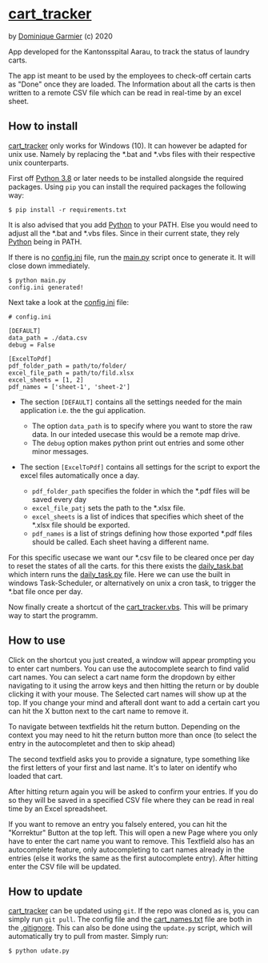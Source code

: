 # [cart_tracker](https://github.com/dominiquegarmier/cart_tracker)
by [Dominique Garmier](https://github.com/dominiquegarmier) (c) 2020

App developed for the Kantonsspital Aarau, to track the status of laundry carts.

The app ist meant to be used by the employees to check-off certain carts as "Done" once they are loaded. The Information about all the carts is then written to a remote CSV file which can be read in real-time by an excel sheet.

## How to install

[cart_tracker](https://github.com/dominiquegarmier/cart_tracker) only works for Windows (10). It can however be adapted for unix use. Namely by replacing the *.bat and *.vbs files with their respective unix counterparts.

First off [Python 3.8](https://python.org) or later needs to be installed alongside the required packages. Using ````pip```` you can install the required packages the following way:

````
$ pip install -r requirements.txt
````
It is also advised that you add [Python](https://python.org) to your PATH. Else you would need to adjust all the *.bat and *.vbs files. Since in their current state, they rely [Python](https://python.org) being in PATH.

If there is no [config.ini](./config.ini) file, run the [main.py](./main.py) script once to generate it. It will close down immediately.

````
$ python main.py
config.ini generated!
````

Next take a look at the [config.ini](./config.ini) file:

````
# config.ini

[DEFAULT]
data_path = ./data.csv
debug = False

[ExcelToPdf]
pdf_folder_path = path/to/folder/
excel_file_path = path/to/fild.xlsx
excel_sheets = [1, 2]
pdf_names = ['sheet-1', 'sheet-2']
````

- The section ````[DEFAULT]```` contains all the settings needed for the main application i.e. the the gui application.

    - The option ````data_path```` is to specify where you want to store the raw data. In our inteded usecase this would be a remote map drive.
    - The ````debug```` option makes python print out entries and some other minor messages.

- The section ````[ExcelToPdf]```` contains all settings for the script to export the excel files automatically once a day.

    - ````pdf_folder_path```` specifies the folder in which the *.pdf files will be saved every day
    - ````excel_file_patj```` sets the path to the *.xlsx file.
    - ````excel_sheets```` is a list of indices that specifies which sheet of the *.xlsx file should be exported.
    - ````pdf_names```` is a list of strings defining how those exported *.pdf files should be called. Each sheet having a different name.





For this specific usecase we want our *.csv file to be cleared once per day to reset the states of all the carts. for this there exists the [daily_task.bat](./daily_task.bat) which intern runs the [daily_task.py](./daily_task.py) file. Here we can use the built in windows Task-Scheduler, or alternatively on unix a cron task, to trigger the *.bat file once per day.

Now finally create a shortcut of the [cart_tracker.vbs](./cart_tracker.vbs). This will be primary way to start the programm.

## How to use

Click on the shortcut you just created, a window will appear prompting you to enter cart numbers. You can use the autocomplete search to find valid cart names. You can select a cart name form the dropdown by either navigating to it using the arrow keys and then hitting the return or by double clicking it with your mouse. The Selected cart names will show up at the top. If you change your mind and afterall dont want to add a certain cart you can hit the X button next to the cart name to remove it.

To navigate between textfields hit the return button. Depending on the context you may need to hit the return button more than once (to select the entry in the autocompletet and then to skip ahead)

The second textfield asks you to provide a signature, type something like the first letters of your first and last name. It's to later on identify who loaded that cart.

After hitting return again you will be asked to confirm your entries. If you do so they will be saved in a specified CSV file where they can be read in real time by an Excel spreadsheet.

If you want to remove an entry you falsely entered, you can hit the "Korrektur" Button at the top left. This will open a new Page where you only have to enter the cart name you want to remove. This Textfield also has an autocomplete feature, only autocompleting to cart names already in the entries (else it works the same as the first autocomplete entry). After hitting enter the CSV file will be updated.

## How to update

[cart_tracker](https://github.com/dominiquegarmier/cart_tracker) can be updated using ````git````. If the repo was cloned as is, you can simply run ````git pull````. The config file and the [cart_names.txt](./cart_names.txt) file are both in the [.gitignore](./gitignore). This can also be done using the ````update.py```` script, which will automatically try to pull from master. Simply run:

````
$ python udate.py
````